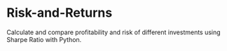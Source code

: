 # Risk-and-Returns
Calculate and compare profitability and risk of different investments using Sharpe Ratio with Python.

